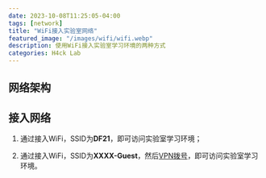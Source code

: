 ```yaml
---
date: 2023-10-08T11:25:05-04:00
tags: [network]
title: "WiFi接入实验室网络"
featured_image: "/images/wifi/wifi.webp"
description: 使用WiFi接入实验室学习环境的两种方式
categories: H4ck Lab
---
```

## 网络架构


## 接入网络

1. 通过接入WiFi，SSID为**DF21**，即可访问实验室学习环境；

2. 通过接入WiFi，SSID为**XXXX-Guest**，然后[VPN拨号](/tutorials/vpn/)，即可访问实验室学习环境。